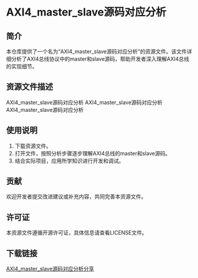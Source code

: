 # AXI4_master_slave源码对应分析

## 简介
本仓库提供了一个名为“AXI4_master_slave源码对应分析”的资源文件。该文件详细分析了AXI4总线协议中的master和slave源码，帮助开发者深入理解AXI4总线的实现细节。

## 资源文件描述
AXI4_master_slave源码对应分析 AXI4_master_slave源码对应分析 AXI4_master_slave源码对应分析

## 使用说明
1. 下载资源文件。
2. 打开文件，按照分析步骤逐步理解AXI4总线的master和slave源码。
3. 结合实际项目，应用所学知识进行开发和调试。

## 贡献
欢迎开发者提交改进建议或补充内容，共同完善本资源文件。

## 许可证
本资源文件遵循开源许可证，具体信息请查看LICENSE文件。

## 下载链接

[AXI4_master_slave源码对应分析分享](https://pan.quark.cn/s/ae28fce65f59)